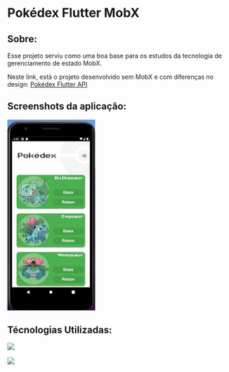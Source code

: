 # Pokédex Flutter MobX

## Sobre:
Esse projeto serviu como uma boa base para os estudos da tecnologia de gerenciamento de estado MobX. <p>
Neste link, está o projeto desenvolvido sem MobX e com diferenças no design: [Pokédex Flutter API](https://github.com/feliper2002/pokedex-flutter-api)

## Screenshots da aplicação:

<img src='screenshots/screenv1.jpg' width=200 title='Screen app version 1.0'>

## Técnologias Utilizadas:

<img src='https://upload.wikimedia.org/wikipedia/commons/1/17/Google-flutter-logo.png' width=230> <p>
<img src='https://uiflutter.com/wp-content/uploads/2019/04/mobx.png' width=100>
